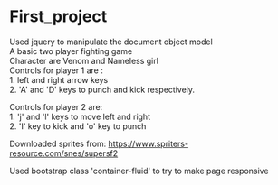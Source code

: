 # First_project
Used jquery to manipulate the document object model<br/>
A basic two player fighting game<br/>
Character are Venom and Nameless girl<br/>
Controls for player 1 are :<br/>
                                        1. left and right arrow keys <br/>
                                        2. 'A' and 'D' keys to punch and kick respectively.<br/>

Controls for player 2 are:<br/>
                                        1. 'j' and 'l' keys to move left and right <br/>
                                        2. 'I' key to kick and 'o' key to punch  <br/>

Downloaded sprites from: https://www.spriters-resource.com/snes/supersf2

Used bootstrap class 'container-fluid' to try to make page responsive

